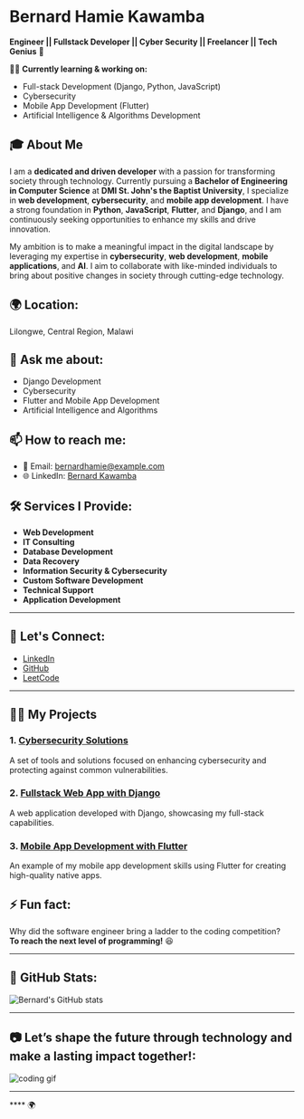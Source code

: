 # Bernard Hamie Kawamba  
**Engineer || Fullstack Developer || Cyber Security || Freelancer || Tech Genius** 🚀

👨‍💻 **Currently learning & working on:**  
- Full-stack Development (Django, Python, JavaScript)
- Cybersecurity
- Mobile App Development (Flutter)
- Artificial Intelligence & Algorithms Development

## 🎓 About Me
I am a **dedicated and driven developer** with a passion for transforming society through technology. Currently pursuing a **Bachelor of Engineering in Computer Science** at **DMI St. John's the Baptist University**, I specialize in **web development**, **cybersecurity**, and **mobile app development**. I have a strong foundation in **Python**, **JavaScript**, **Flutter**, and **Django**, and I am continuously seeking opportunities to enhance my skills and drive innovation.

My ambition is to make a meaningful impact in the digital landscape by leveraging my expertise in **cybersecurity**, **web development**, **mobile applications**, and **AI**. I aim to collaborate with like-minded individuals to bring about positive changes in society through cutting-edge technology.

## 🌍 Location:
Lilongwe, Central Region, Malawi

## 💬 Ask me about:
- Django Development
- Cybersecurity
- Flutter and Mobile App Development
- Artificial Intelligence and Algorithms

## 📫 How to reach me:
- 📧 Email: [bernardhamie@example.com](mailto:bernardhamie@example.com)
- 🌐 LinkedIn: [Bernard Kawamba](https://www.linkedin.com/in/bernardhamiekawamba)
  
## 🛠️ Services I Provide:
- **Web Development**
- **IT Consulting**
- **Database Development**
- **Data Recovery**
- **Information Security & Cybersecurity**
- **Custom Software Development**
- **Technical Support**
- **Application Development**

---

## 🔗 Let's Connect:
- [LinkedIn](https://www.linkedin.com/in/bernardhamiekawamba)
- [GitHub](https://github.com/bernardhamiekawamba)
- [LeetCode](https://leetcode.com/bernardhamie)

---

## 🧑‍💻 My Projects

### 1. [Cybersecurity Solutions](https://github.com/bernardhamiekawamba/cybersecurity-solutions)
A set of tools and solutions focused on enhancing cybersecurity and protecting against common vulnerabilities.

### 2. [Fullstack Web App with Django](https://github.com/bernardhamiekawamba/fullstack-django-app)
A web application developed with Django, showcasing my full-stack capabilities.

### 3. [Mobile App Development with Flutter](https://github.com/bernardhamiekawamba/flutter-app)
An example of my mobile app development skills using Flutter for creating high-quality native apps.

## ⚡ Fun fact:  
Why did the software engineer bring a ladder to the coding competition?  
**To reach the next level of programming!** 😆

---

## 🎉 GitHub Stats:
![Bernard's GitHub stats](https://github-readme-stats.vercel.app/api?username=Bernard411&show_icons=true&theme=radical)

---

## 📷 Let’s shape the future through technology and make a lasting impact together!:
![coding gif](https://repository-images.githubusercontent.com/588181932/e36ec678-7984-4cdd-8e4c-a3932772ff8e)

---
**** 🌍
